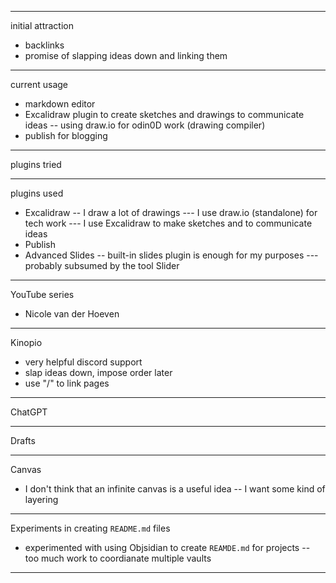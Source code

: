 
---

initial attraction
- backlinks
- promise of slapping ideas down and linking them

---

current usage
- markdown editor
- Excalidraw plugin to create sketches and drawings to communicate ideas
-- using draw.io for odin0D work (drawing compiler)
- publish for blogging

---

plugins tried

---

plugins used
- Excalidraw
-- I draw a lot of drawings
--- I use draw.io (standalone) for tech work
--- I use Excalidraw to make sketches and to communicate ideas
- Publish
- Advanced Slides
-- built-in slides plugin is enough for my purposes
--- probably subsumed by the tool Slider

---

YouTube series
- Nicole van der Hoeven

---

Kinopio
- very helpful discord support
- slap ideas down, impose order later
- use "/" to link pages

---

ChatGPT

---

Drafts

---

Canvas
- I don't think that an infinite canvas is a useful idea
-- I want some kind of layering

---

Experiments in creating `README.md` files
- experimented with using Objsidian to create `REAMDE.md` for projects
-- too much work to coordianate multiple vaults

---
